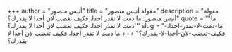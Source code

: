 +++
author = "أنيس منصور"
title = "مقولة أنيس منصور"
description = "مقولة أنيس منصور: ما دمت لا تقدر احدا، فكيف تغضب لان أحدا لا يقدرك؟"
quote = '''ما دمت لا تقدر احدا، فكيف تغضب لان أحدا لا يقدرك؟'''
slug = "ما-دمت-لا-تقدر-احدا،-فكيف-تغضب-لان-أحدا-لا-يقدرك؟"
+++
ما دمت لا تقدر احدا، فكيف تغضب لان أحدا لا يقدرك؟
